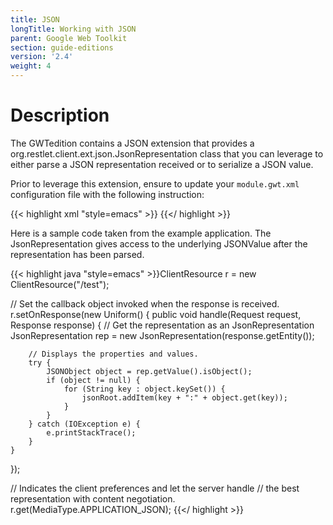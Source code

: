 ```yaml
---
title: JSON
longTitle: Working with JSON
parent: Google Web Toolkit
section: guide-editions
version: '2.4'
weight: 4
---
```

# Description

The GWTedition contains a JSON extension that provides a
org.restlet.client.ext.json.JsonRepresentation class that you can
leverage to either parse a JSON representation received or to serialize
a JSON value.

Prior to leverage this extension, ensure to update your `module.gwt.xml` configuration file with the following instruction:

{{< highlight xml "style=emacs" >}}<inherits name="org.restlet.JSON" />
{{</ highlight >}}

Here is a sample code taken from the example application. The
JsonRepresentation gives access to the underlying JSONValue after the
representation has been parsed.

{{< highlight java "style=emacs" >}}ClientResource r = new ClientResource("/test");

// Set the callback object invoked when the response is received.
r.setOnResponse(new Uniform() {
    public void handle(Request request, Response response) {
        // Get the representation as an JsonRepresentation
        JsonRepresentation rep = new JsonRepresentation(response.getEntity());

        // Displays the properties and values.
        try {
            JSONObject object = rep.getValue().isObject();
            if (object != null) {
                for (String key : object.keySet()) {
                    jsonRoot.addItem(key + ":" + object.get(key));
                }
            }
        } catch (IOException e) {
            e.printStackTrace();
        }
    }
});

// Indicates the client preferences and let the server handle
// the best representation with content negotiation.
r.get(MediaType.APPLICATION_JSON);
{{</ highlight >}}

